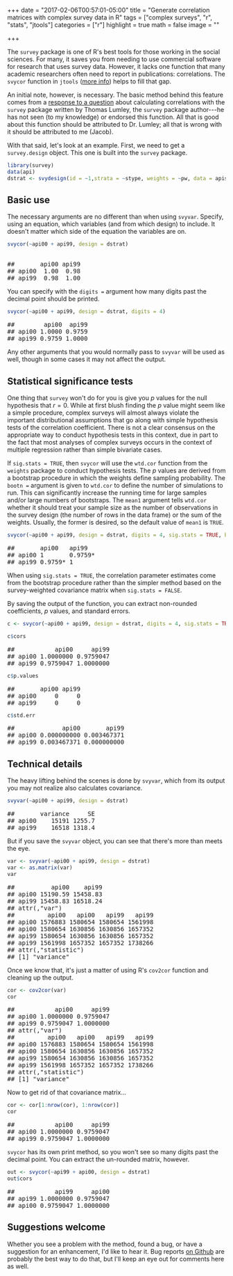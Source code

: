 +++
date = "2017-02-06T00:57:01-05:00"
title = "Generate correlation matrices with complex survey data in R"
tags = ["complex surveys", "r", "stats", "jtools"]
categories = ["r"]
highlight = true
math = false
image = ""

+++

The `survey` package is one of R's best tools for those working in the
social sciences. For many, it saves you from needing to use commercial
software for research that uses survey data. However, it lacks one
function that many academic researchers often need to report in
publications: correlations. The `svycor` function in `jtools` ([more info](/project/jtools)) helps to
fill that gap. <!--more-->

An initial note, however, is necessary. The basic method behind this
feature comes from a [response to a
question](http://stackoverflow.com/questions/34418822/pearson-correlation-coefficient-in-rs-survey-package#41031088)
about calculating correlations with the `survey` package written by
Thomas Lumley, the `survey` package author---he has not seen (to my knowledge) or endorsed this function. All that is good about this
function should be attributed to Dr. Lumley; all that is wrong with it
should be attributed to me (Jacob).

With that said, let's look at an example. First, we need to get a
`survey.design` object. This one is built into the `survey` package.

``` r
library(survey)
data(api)
dstrat <- svydesign(id = ~1,strata = ~stype, weights = ~pw, data = apistrat, fpc=~fpc)
```

Basic use
---------

The necessary arguments are no different than when using `svyvar`.
Specify, using an equation, which variables (and from which design) to
include. It doesn't matter which side of the equation the variables are
on.

```r
svycor(~api00 + api99, design = dstrat)
```

<pre>    
##       api00 api99
## api00  1.00  0.98
## api99  0.98  1.00
</pre>

You can specify with the `digits =` argument how many digits past the
decimal point should be printed.

```r
svycor(~api00 + api99, design = dstrat, digits = 4)
```
<pre>
##        api00  api99
## api00 1.0000 0.9759
## api99 0.9759 1.0000
</pre>

Any other arguments that you would normally pass to `svyvar` will be
used as well, though in some cases it may not affect the output.

Statistical significance tests
------------------------------

One thing that `survey` won't do for you is give you *p* values for the
null hypothesis that <i>r</i> = 0. While at first blush finding the *p* value
might seem like a simple procedure, complex surveys will almost
always violate the important distributional assumptions that go along with
simple hypothesis tests of the correlation coefficient. There is not a
clear consensus on the appropriate way to conduct hypothesis tests in
this context, due in part to the fact that most analyses of complex
surveys occurs in the context of multiple regression rather than simple bivariate cases.

If `sig.stats = TRUE`, then `svycor` will use the `wtd.cor` function
from the `weights` package to conduct hypothesis tests. The *p* values
are derived from a bootstrap procedure in which the weights define
sampling probability. The `bootn =` argument is given to `wtd.cor` to
define the number of simulations to run. This can significantly increase
the running time for large samples and/or large numbers of bootstraps.
The `mean1` argument tells `wtd.cor` whether it should treat your sample size
as the number of observations in the survey design (the number of rows
in the data frame) or the sum of the weights. Usually, the former is
desired, so the default value of `mean1` is `TRUE`.

```r
svycor(~api00 + api99, design = dstrat, digits = 4, sig.stats = TRUE, bootn = 2000, mean1 = TRUE)
```

<pre>
##       api00   api99  
## api00 1       0.9759*
## api99 0.9759* 1
</pre>

When using `sig.stats = TRUE`, the correlation parameter estimates come
from the bootstrap procedure rather than the simpler method based
on the survey-weighted covariance matrix when `sig.stats = FALSE`.

By saving the output of the function, you can extract non-rounded
coefficients, *p* values, and standard errors.

```r
c <- svycor(~api00 + api99, design = dstrat, digits = 4, sig.stats = TRUE, bootn = 2000, mean1 = TRUE)

c$cors
```

<pre>
##           api00     api99
## api00 1.0000000 0.9759047
## api99 0.9759047 1.0000000
</pre>

```r
c$p.values
```

<pre>
##       api00 api99
## api00     0     0
## api99     0     0
</pre>

```r
c$std.err
```

<pre>
##             api00       api99
## api00 0.000000000 0.003467371
## api99 0.003467371 0.000000000
</pre>

Technical details
-----------------

The heavy lifting behind the scenes is done by `svyvar`, which from its
output you may not realize also calculates covariance.

```r
svyvar(~api00 + api99, design = dstrat)
```

<pre>
##       variance     SE
## api00    15191 1255.7
## api99    16518 1318.4
</pre>

But if you save the `svyvar` object, you can see that there's more than
meets the eye.

```r
var <- svyvar(~api00 + api99, design = dstrat)
var <- as.matrix(var)
var
```

<pre>
##          api00    api99
## api00 15190.59 15458.83
## api99 15458.83 16518.24
## attr(,"var")
##         api00   api00   api99   api99
## api00 1576883 1580654 1580654 1561998
## api00 1580654 1630856 1630856 1657352
## api99 1580654 1630856 1630856 1657352
## api99 1561998 1657352 1657352 1738266
## attr(,"statistic")
## [1] "variance"
</pre>

Once we know that, it's just a matter of using R's `cov2cor` function
and cleaning up the output.

```r
cor <- cov2cor(var)
cor
```

<pre>
##           api00     api99
## api00 1.0000000 0.9759047
## api99 0.9759047 1.0000000
## attr(,"var")
##         api00   api00   api99   api99
## api00 1576883 1580654 1580654 1561998
## api00 1580654 1630856 1630856 1657352
## api99 1580654 1630856 1630856 1657352
## api99 1561998 1657352 1657352 1738266
## attr(,"statistic")
## [1] "variance"
</pre>

Now to get rid of that covariance matrix...

```r
cor <- cor[1:nrow(cor), 1:nrow(cor)]
cor
```    

<pre>
##           api00     api99
## api00 1.0000000 0.9759047
## api99 0.9759047 1.0000000
</pre>

`svycor` has its own print method, so you won't see so many digits past
the decimal point. You can extract the un-rounded matrix, however.

```r
out <- svycor(~api99 + api00, design = dstrat)
out$cors
```

<pre>
##           api99     api00
## api99 1.0000000 0.9759047
## api00 0.9759047 1.0000000
</pre>

Suggestions welcome
-----------------

Whether you see a problem with the method, found a bug, or have a suggestion for an enhancement, I'd like to hear it. Bug reports [on Github](https://github.com/jacob-long/jtools) are probably the best way to do that, but I'll keep an eye out for comments here as well.